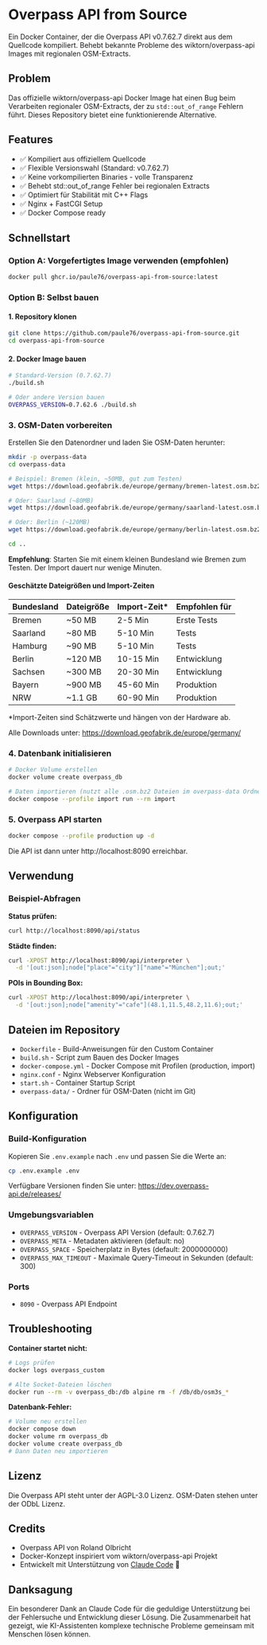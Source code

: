 # Overpass API from Source

Ein Docker Container, der die Overpass API v0.7.62.7 direkt aus dem Quellcode kompiliert. Behebt bekannte Probleme des wiktorn/overpass-api Images mit regionalen OSM-Extracts.

## Problem

Das offizielle wiktorn/overpass-api Docker Image hat einen Bug beim Verarbeiten regionaler OSM-Extracts, der zu `std::out_of_range` Fehlern führt. Dieses Repository bietet eine funktionierende Alternative.

## Features

- ✅ Kompiliert aus offiziellem Quellcode
- ✅ Flexible Versionswahl (Standard: v0.7.62.7)
- ✅ Keine vorkompilierten Binaries - volle Transparenz
- ✅ Behebt std::out_of_range Fehler bei regionalen Extracts
- ✅ Optimiert für Stabilität mit C++ Flags
- ✅ Nginx + FastCGI Setup
- ✅ Docker Compose ready

## Schnellstart

### Option A: Vorgefertigtes Image verwenden (empfohlen)
```bash
docker pull ghcr.io/paule76/overpass-api-from-source:latest
```

### Option B: Selbst bauen

#### 1. Repository klonen
```bash
git clone https://github.com/paule76/overpass-api-from-source.git
cd overpass-api-from-source
```

#### 2. Docker Image bauen
```bash
# Standard-Version (0.7.62.7)
./build.sh

# Oder andere Version bauen
OVERPASS_VERSION=0.7.62.6 ./build.sh
```

### 3. OSM-Daten vorbereiten

Erstellen Sie den Datenordner und laden Sie OSM-Daten herunter:

```bash
mkdir -p overpass-data
cd overpass-data

# Beispiel: Bremen (klein, ~50MB, gut zum Testen)
wget https://download.geofabrik.de/europe/germany/bremen-latest.osm.bz2

# Oder: Saarland (~80MB)
wget https://download.geofabrik.de/europe/germany/saarland-latest.osm.bz2

# Oder: Berlin (~120MB)
wget https://download.geofabrik.de/europe/germany/berlin-latest.osm.bz2

cd ..
```

**Empfehlung**: Starten Sie mit einem kleinen Bundesland wie Bremen zum Testen. Der Import dauert nur wenige Minuten.

#### Geschätzte Dateigrößen und Import-Zeiten

| Bundesland | Dateigröße | Import-Zeit* | Empfohlen für |
|------------|------------|--------------|---------------|
| Bremen | ~50 MB | 2-5 Min | Erste Tests |
| Saarland | ~80 MB | 5-10 Min | Tests |
| Hamburg | ~90 MB | 5-10 Min | Tests |
| Berlin | ~120 MB | 10-15 Min | Entwicklung |
| Sachsen | ~300 MB | 20-30 Min | Entwicklung |
| Bayern | ~900 MB | 45-60 Min | Produktion |
| NRW | ~1.1 GB | 60-90 Min | Produktion |

*Import-Zeiten sind Schätzwerte und hängen von der Hardware ab.

Alle Downloads unter: https://download.geofabrik.de/europe/germany/

### 4. Datenbank initialisieren
```bash
# Docker Volume erstellen
docker volume create overpass_db

# Daten importieren (nutzt alle .osm.bz2 Dateien im overpass-data Ordner)
docker compose --profile import run --rm import
```

### 5. Overpass API starten
```bash
docker compose --profile production up -d
```

Die API ist dann unter http://localhost:8090 erreichbar.

## Verwendung

### Beispiel-Abfragen

**Status prüfen:**
```bash
curl http://localhost:8090/api/status
```

**Städte finden:**
```bash
curl -XPOST http://localhost:8090/api/interpreter \
  -d '[out:json];node["place"="city"]["name"="München"];out;'
```

**POIs in Bounding Box:**
```bash
curl -XPOST http://localhost:8090/api/interpreter \
  -d '[out:json];node["amenity"="cafe"](48.1,11.5,48.2,11.6);out;'
```

## Dateien im Repository

- `Dockerfile` - Build-Anweisungen für den Custom Container
- `build.sh` - Script zum Bauen des Docker Images
- `docker-compose.yml` - Docker Compose mit Profilen (production, import)
- `nginx.conf` - Nginx Webserver Konfiguration
- `start.sh` - Container Startup Script
- `overpass-data/` - Ordner für OSM-Daten (nicht im Git)

## Konfiguration

### Build-Konfiguration

Kopieren Sie `.env.example` nach `.env` und passen Sie die Werte an:

```bash
cp .env.example .env
```

Verfügbare Versionen finden Sie unter: https://dev.overpass-api.de/releases/

### Umgebungsvariablen

- `OVERPASS_VERSION` - Overpass API Version (default: 0.7.62.7)
- `OVERPASS_META` - Metadaten aktivieren (default: no)
- `OVERPASS_SPACE` - Speicherplatz in Bytes (default: 2000000000)
- `OVERPASS_MAX_TIMEOUT` - Maximale Query-Timeout in Sekunden (default: 300)

### Ports

- `8090` - Overpass API Endpoint

## Troubleshooting

**Container startet nicht:**
```bash
# Logs prüfen
docker logs overpass_custom

# Alte Socket-Dateien löschen
docker run --rm -v overpass_db:/db alpine rm -f /db/db/osm3s_*
```

**Datenbank-Fehler:**
```bash
# Volume neu erstellen
docker compose down
docker volume rm overpass_db
docker volume create overpass_db
# Dann Daten neu importieren
```

## Lizenz

Die Overpass API steht unter der AGPL-3.0 Lizenz.
OSM-Daten stehen unter der ODbL Lizenz.

## Credits

- Overpass API von Roland Olbricht
- Docker-Konzept inspiriert vom wiktorn/overpass-api Projekt
- Entwickelt mit Unterstützung von [Claude Code](https://claude.ai/code) 🤖

## Danksagung

Ein besonderer Dank an Claude Code für die geduldige Unterstützung bei der Fehlersuche und Entwicklung dieser Lösung. Die Zusammenarbeit hat gezeigt, wie KI-Assistenten komplexe technische Probleme gemeinsam mit Menschen lösen können.
